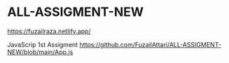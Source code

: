 # ALL-ASSIGMENT-NEW
https://fuzailraza.netlify.app/

JavaScrip 1st Assigment 
https://github.com/FuzailAttari/ALL-ASSIGMENT-NEW/blob/main/App.js
